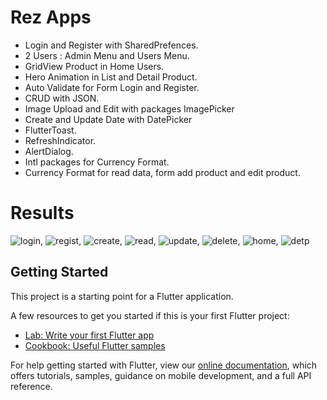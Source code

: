 # Rez Apps

- Login and Register with SharedPrefences.
- 2 Users : Admin Menu and Users Menu.
- GridView Product in Home Users.
- Hero Animation in List and Detail Product.
- Auto Validate for Form Login and Register.
- CRUD with JSON.
- Image Upload and Edit with packages ImagePicker
- Create and Update Date with DatePicker
- FlutterToast.
- RefreshIndicator.
- AlertDialog.
- Intl packages for Currency Format.
- Currency Format for read data, form add product and edit product.

# Results
![login](https://raw.githubusercontent.com/AguzR/Rez-Apps/master/images/hasillogin.PNG), ![regist](https://raw.githubusercontent.com/AguzR/Rez-Apps/master/images/hasilregist.PNG), ![create](https://raw.githubusercontent.com/AguzR/Rez-Apps/master/images/hasilcreate.PNG), ![read](https://raw.githubusercontent.com/AguzR/Rez-Apps/master/images/hasilread.PNG), ![update](https://raw.githubusercontent.com/AguzR/Rez-Apps/master/images/hasilupdate.PNG), ![delete](https://raw.githubusercontent.com/AguzR/Rez-Apps/master/images/hasildelete.PNG), ![home](https://raw.githubusercontent.com/AguzR/Rez-Apps/master/images/hasilhomeuser.PNG), ![detp](https://raw.githubusercontent.com/AguzR/Rez-Apps/master/images/detailproduct.PNG)

## Getting Started

This project is a starting point for a Flutter application.

A few resources to get you started if this is your first Flutter project:

- [Lab: Write your first Flutter app](https://flutter.dev/docs/get-started/codelab)
- [Cookbook: Useful Flutter samples](https://flutter.dev/docs/cookbook)

For help getting started with Flutter, view our
[online documentation](https://flutter.dev/docs), which offers tutorials,
samples, guidance on mobile development, and a full API reference.
